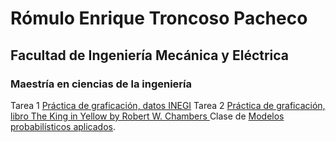 # Rómulo Enrique Troncoso Pacheco #

## Facultad de Ingeniería Mecánica y Eléctrica ##

### Maestría en ciencias de la ingeniería ###
Tarea 1 [Práctica de graficación, datos INEGI](https://github.com/romulotroncosop/Romulo-Troncoso-2081677/tree/master/Tarea_1)
Tarea 2 [Práctica de graficación, libro The King in Yellow by Robert W. Chambers ](https://github.com/romulotroncosop/Romulo-Troncoso-2081677/tree/master/Tarea_1)
Clase de [Modelos probabilísticos aplicados](https://elisa.dyndns-web.com/teaching/prob/pisis/).
